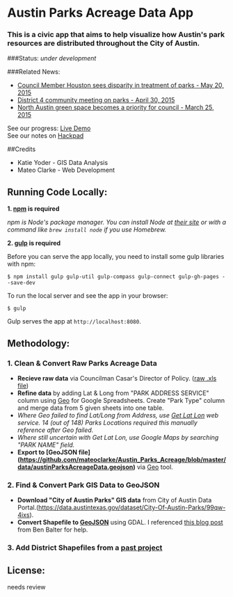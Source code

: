 # Austin Parks Acreage Data App

### This is a civic app that aims to help visualize how Austin's park resources are distributed throughout the City of Austin.

###Status: _under development_ 

###Related News:

- [Council Member Houston sees disparity in treatment of parks - May 20, 2015](http://www.austinmonitor.com/stories/2015/05/houston-sees-disparity-treatment-parks/)
- [District 4 community meeting on parks - April 30, 2015](http://us8.campaign-archive1.com/?u=6fe419e1bea63f17bb6c8842d&id=13e7c71daa)
- [North Austin green space becomes a priority for council - March 25, 2015](http://impactnews.com/austin-metro/northwest-austin/north-austin-green-space-becomes-a-priority-for-council)

See our progress: [Live Demo](http://open-austin.github.io/Austin_Parks_Acreage/)  
See our notes on [Hackpad](https://openaustin.hackpad.com/Austin-Parks-Equity-H1aHh4ggGaQ)

##Credits

- Katie Yoder - GIS Data Analysis
- Mateo Clarke - Web Development

## Running Code Locally:
	
**1. [npm](https://www.npmjs.com/) is required**

_npm is Node's package manager. You can install Node at [their site](https://nodejs.org/download/) or with a command like `brew install node` if you use Homebrew._

**2. [gulp](http://gulpjs.com/) is required**

Before you can serve the app locally, you need to install some gulp libraries with npm:

	$ npm install gulp gulp-util gulp-compass gulp-connect gulp-gh-pages --save-dev
	
To run the local server and see the app in your browser:
	
	$ gulp
	 
Gulp serves the app at `http://localhost:8080`.
	
	
	
## Methodology:

### 1. Clean & Convert Raw Parks Acreage Data

- **Recieve raw data** via Councilman Casar's Director of Policy. ([raw .xls file](https://github.com/mateoclarke/Austin_Parks_Acreage/blob/master/data/Crrent%20Park%20Registry_Acreage.Location.Zip.Name.xls))
- **Refine data** by adding Lat & Long from "PARK ADDRESS SERVICE" column using [Geo](https://github.com/mapbox/geo-googledocs/) for Google Spreadsheets. Create "Park Type" column and merge data from 5 given sheets into one table.
- *Where Geo failed to find Lat/Long from Address, use [Get Lat Lon](http://dbsgeo.com/latlon/) web service. 14 (out of 148) Parks Locations required this manually reference after Geo failed.*
- *Where still uncertain with Get Lat Lon, use Google Maps by searching "PARK NAME" field.*
- **Export to [GeoJSON file] (https://github.com/mateoclarke/Austin_Parks_Acreage/blob/master/data/austinParksAcreageData.geojson)** via [Geo](https://github.com/mapbox/geo-googledocs/) tool.

### 2. Find & Convert Park GIS Data to GeoJSON

- **Download "City of Austin Parks" GIS data** from City of Austin Data Portal.(https://data.austintexas.gov/dataset/City-Of-Austin-Parks/99qw-4ixs).
- **Convert Shapefile to [GeoJSON](https://github.com/mateoclarke/Austin_Parks_Acreage/blob/master/data/city_of_austin_parks.geojson)** using GDAL. I referenced [this blog post](http://ben.balter.com/2013/06/26/how-to-convert-shapefiles-to-geojson-for-use-on-github/) from Ben Balter for help.

### 3. Add District Shapefiles from a [past project](http://mateoclarke.github.io/311vs10One/)

## License:
needs review

